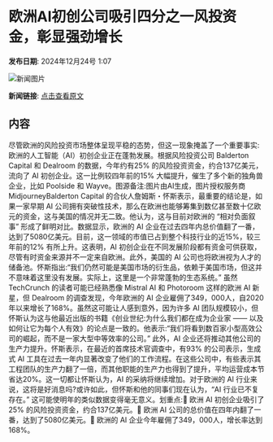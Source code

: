 # 欧洲AI初创公司吸引四分之一风投资金，彰显强劲增长

**发布日期**: 2024年12月24号 1:07

![新闻图片](https://pic.chinaz.com/picmap/202405201504382287_0.jpg)

**新闻链接**: [点击查看原文](https://www.aibase.com/zh/news/14197)

## 内容

尽管欧洲的风险投资市场整体呈现平稳的态势，但这一现象掩盖了一个重要事实:欧洲的人工智能（AI）初创企业正在蓬勃发展。根据风险投资公司 Balderton Capital 和 Dealroom 的数据，今年约有25% 的风险投资资金，约合137亿美元，流向了 AI 初创企业。这一比例较四年前的15% 大幅提升，催生了多个新的独角兽企业，比如 Poolside 和 Wayve。图源备注:图片由AI生成，图片授权服务商MidjourneyBalderton Capital 的合伙人詹姆斯・怀斯表示，最重要的结论是，如果一家早期 AI 公司拥有突破性技术，那么在欧洲也能够筹集到数亿甚至数十亿欧元的资金，这与美国的情况并无二致。他认为，这与目前对欧洲的 “相对负面叙事” 形成了鲜明对比。数据显示，欧洲的 AI 企业在过去四年内总价值翻了一番，达到了5080亿美元。目前，这一领域的市值已占到整个科技行业的近15%，较三年前的12% 有所上升。这表明，AI 初创企业在不同发展阶段都有资金可供获取，尽管有时资金来源并不一定来自欧洲。此外，美国的 AI 公司也将欧洲视为人才的储备池。怀斯指出:“我们仍然可能是美国市场的衍生品，依赖于美国市场，但这并不意味着这里没有发展。实际上，这里是一个非常蓬勃的生态系统。” 虽然 TechCrunch 的读者可能已经熟悉像 Mistral AI 和 Photoroom 这样的欧洲 AI 新星，但 Dealroom 的调查发现，今年欧洲的 AI 企业雇佣了349，000人，自2020年以来增长了168%。虽然这可能让人感到意外，因为许多 AI 团队规模较小，但怀斯认为这与他最近出版的书籍《创业世纪:为什么我们都在成为企业家 —— 以及如何让它为每个人有效》的论点是一致的。他表示:“我们将看到数百家小型高效公司的崛起，而不是一家大型中等效率的公司。” 此外，AI 企业还将推动其他公司的生产力提升。怀斯表示，在最近的首席技术官调查中，有93% 的公司表示，生成式 AI 工具在过去一年内显著改变了他们的工作流程。在这些公司中，有些表示其工程团队的生产力翻了一倍，而其他职能的生产力也得到了提升，平均运营成本节省达20%。这一切都让怀斯认为，AI 的采纳将继续增加。对于欧洲的 AI 行业来说，这将是好消息吗?或许如此，但怀斯和他的同事们现在认为，“AI 行业已不复存在。” 这可能使明年的类似数据变得毫无意义。划重点:🌟 欧洲 AI 初创企业吸引了25% 的风险投资资金，约合137亿美元。🚀 欧洲 AI 公司的总价值在四年内翻了一番，达到了5080亿美元。👥 欧洲的 AI 企业今年雇佣了349，000人，增长率达到168%。
